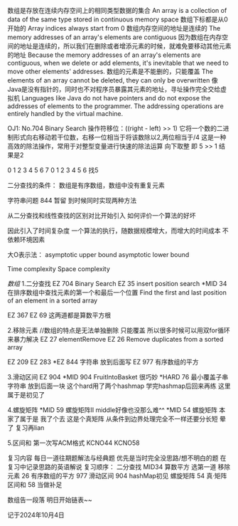 数组是存放在连续内存空间上的相同类型数据的集合
An array is a collection of data of the same type stored in continuous memory space
数组下标都是从0开始的
Array indices always start from 0
数组内存空间的地址是连续的
The memory addresses of an array's elements are contiguous
因为数组在内存空间的地址是连续的，所以我们在删除或者增添元素的时候，就难免要移动其他元素的地址
Because the memory addresses of an array's elements are contiguous, when we
delete or add elements, it's inevitable that we need to move other elements' addresses.
数组的元素是不能删的，只能覆盖
The elements of an array cannot be deleted, they can only be overwritten
像Java是没有指针的，同时也不对程序员暴露其元素的地址，寻址操作完全交给虚拟机
Languages like Java do not have pointers and do not expose the addresses of elements to the programmer.
The addressing operations are entirely handled by the virtual machine.

OJ1: No.704 Binary Search
操作符移位：((right - left) >> 1)
它将一个数的二进制形式向右移动若干位数，右移一位相当于将该数除以2,两位相当于/4
这是一种高效的除法操作，常用于对整型变量进行快速的除法运算
向下取整 即 5 >> 1 结果是2

0 1 2 3 4 5 6 7
0 1 2 3 4 5 6
找5

二分查找的条件：
数组是有序数组，数组中没有重复元素

字符串问题 844 暂留 到时候同时实现两种方法

从二分查找和线性查找的区别对比开始引入
如何评价一个算法的好坏

因此引入了时间复杂度
一个算法的执行，随数据规模增大，而增大的时间成本 不依赖环境因素

大O表示法：
asymptotic upper bound
asymptotic lower bound

Time complexity
Space complexity

*数组*
1.二分查找
EZ 704 Binary Search
EZ 35 insert position search
*MID 34 在排序数组中查找元素的第一个和最后一个位置
Find the first and last position of an element in a sorted array

EZ 367
EZ 69 这两道都是算数平方根

2.移除元素
//数组的特点是无法单独删除 只能覆盖 所以很多时候可以用双for循环来暴力解决
EZ 27 elementRemove
EZ 26 Remove duplicates from a sorted array

EZ 209
EZ 283
*EZ 844 字符串 放到后面写
EZ 977 有序数组的平方

3.滑动区间
EZ 904
*MID 904 FruitIntoBasket 很巧妙
*HARD 76 最小覆盖子串 字符串 放到后面一块 这个hard用了两个hashmap 学完hashmap后回来再练 这里属于是初见了

4.螺旋矩阵
*MID 59 螺旋矩阵II middle好像也没那么难^^
*MID 54 螺旋矩阵 本家了属于是 我了个去 这是个真矩阵 从条件到边界处理完全不一样还要分长短 晕了 复习再lian

5.区间和 第一次写ACM格式
KCNO44
KCNO58

复习内容 每日一道往期题解法与经典题 优先是当时完全没思路/想不明白的题
在复习中记录思路的英语解说
复习顺序：
二分查找 MID34
算数平方 选第一道
移除元素 26
有序数组的平方 977
滑动区间 904 hashMap初见
螺旋矩阵 54 真·矩阵
区间和 58 当做补足

数组告一段落 明日开始链表~~

记于2024年10月4日
